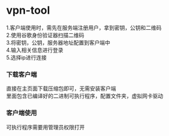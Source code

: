 # vpn-tool
1.客户端使用时，需先在服务端注册用户，拿到密钥，公钥和二维码  
2.使用谷歌身份验证器扫描二维码  
3.将密钥，公钥，服务器地址配置到客户端中  
4.输入相关信息进行登录  
5.选择ip进行连接  

### 下载客户端
直接在主页面下载压缩包即可，无需安装客户端  
里面包含已编译好的二进制可执行程序，配置文件夹，虚拟网卡驱动  

### 客户端使用  
可执行程序需要用管理员权限打开
